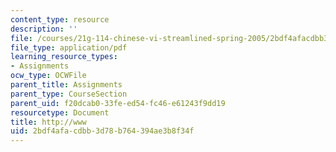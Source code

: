 ```yaml
---
content_type: resource
description: ''
file: /courses/21g-114-chinese-vi-streamlined-spring-2005/2bdf4afacdbb3d78b764394ae3b8f34f_MIT21G_114S05_2_28j.pdf
file_type: application/pdf
learning_resource_types:
- Assignments
ocw_type: OCWFile
parent_title: Assignments
parent_type: CourseSection
parent_uid: f20dcab0-33fe-ed54-fc46-e61243f9dd19
resourcetype: Document
title: http://www
uid: 2bdf4afa-cdbb-3d78-b764-394ae3b8f34f
---
```

